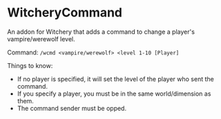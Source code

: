 # WitcheryCommand
An addon for Witchery that adds a command to change a player's vampire/werewolf level.

Command: `/wcmd <vampire/werewolf> <level 1-10 [Player]`

Things to know:
- If no player is specified, it will set the level of the player who sent the command.
- If you specify a player, you must be in the same world/dimension as them. 
- The command sender must be opped.

